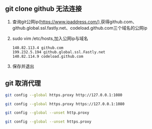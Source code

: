 ## git clone github 无法连接

1. 查询git公网ip(https://www.ipaddress.com/),获得github.com、github.global.ssl.fastly.net、codeload.github.com三个域名的公网ip

2. sudo vim /etc/hosts,加入公网ip与域名

   ```
   140.82.113.4 github.com
   199.232.5.194 github.global.ssl.Fastly.net
   140.82.114.9 codeload.github.com
   ```

3. 保存并退出

## git 取消代理

```bash
git config --global https.proxy http://127.0.0.1:1080

git config --global https.proxy https://127.0.0.1:1080

git config --global --unset http.proxy

git config --global --unset https.proxy
```

